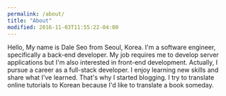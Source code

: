 ```yaml
---
permalink: /about/
title: "About"
modified: 2016-11-03T11:55:22-04:00
---
```


Hello, My name is Dale Seo from Seoul, Korea.
I'm a software engineer, specifically a back-end developer.
My job requires me to develop server applications but I'm also interested in front-end development.
Actually, I pursue a career as a full-stack developer.
I enjoy learning new skills and share what I've learned.
That's why I started blogging.
I try to translate online tutorials to Korean because I'd like to translate a book someday.